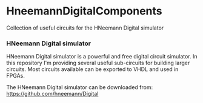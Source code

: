 # HneemannDigitalComponents
Collection of useful circuits for the HNeemann Digital simulator

### HNeemann Digital simulator 

HNeemann Digital simulator is a powerful and free digital circuit simulator. In this repository I'm providing several useful sub-circuits for building larger circuits. Most circuits available can be exported to VHDL and used in FPGAs.

The HNeemann Digital simulator can be downloaded from: https://github.com/hneemann/Digital


